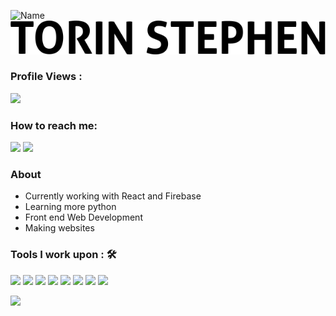 ![Name](https://github.com/sharannyobasu/sharannyobasu/blob/master/Hello(1).gif)
![Name](https://github.com/torin-stephen/torin-stephen/blob/main/Name.png)


 ### Profile Views :<br>
  <img src="https://profile-counter.glitch.me/torin-stephen/count.svg" />


### How to reach me:

<img src="https://img.shields.io/badge/tkmsmc@gmail.com-%23D14836.svg?&style=for-the-badge&logo=gmail&logoColor=white" href="mailto:tkmsmc@gmail.com">   <a  href="https://www.instagram.com/torin_stephen/"><img src="https://img.shields.io/badge/@torin_stephen-%23E4405F.svg?&style=for-the-badge&logo=instagram&logoColor=white"></a>

### About

- Currently working with React and Firebase
- Learning more python
- Front end Web Development
- Making websites


### Tools I work upon : 🛠
   <img src="https://img.shields.io/badge/python%20-%2314354C.svg?&style=for-the-badge&logo=python&logoColor=white">   <img src="https://img.shields.io/badge/javascript%20-%23323330.svg?&style=for-the-badge&logo=javascript&logoColor=%23F7DF1E">   <img src="https://img.shields.io/badge/html5%20-%23E34F26.svg?&style=for-the-badge&logo=html5&logoColor=white">   <img src="https://img.shields.io/badge/css3%20-%231572B6.svg?&style=for-the-badge&logo=css3&logoColor=white">   <img src="https://img.shields.io/badge/react%20-%2320232a.svg?&style=for-the-badge&logo=react&logoColor=%2361DAFB">   <img src="https://img.shields.io/badge/bootstrap%20-%23563D7C.svg?&style=for-the-badge&logo=bootstrap&logoColor=white">   <img src="https://img.shields.io/badge/git%20-%23F05033.svg?&style=for-the-badge&logo=git&logoColor=white"/>   <img src="http://img.shields.io/badge/-VS%20Code-000000?style=for-the-badge&logo=Visual-studio-code&logoColor=blue">

<img src="https://github-readme-stats.vercel.app/api?username=torin-stephen&show_icons=true&title_color=03fc90&icon_color=03fc90&text_color=03fc90&bg_color=002b19">
